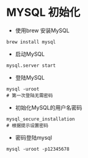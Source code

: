 # MYSQL 初始化
+ 使用brew 安装MySQL
```shell script
brew install mysql
```

+ 启动MySQL 
```shell script
mysql.server start 
```
+ 登陆MySQL
```shell script
mysql -uroot
# 第一次登陆无需密码
```
+ 初始化MySQL的用户名密码
```shell script
mysql_secure_installation
# 根据提示设置密码
```
+ 密码登陆mysql
```shell script
mysql -uroot -p12345678
```